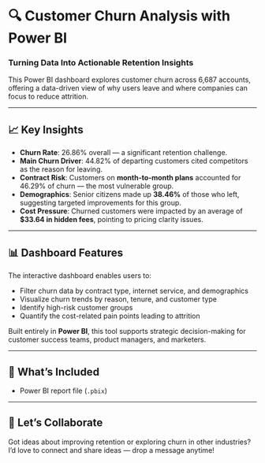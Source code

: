 # 🔍 Customer Churn Analysis with Power BI  
### Turning Data Into Actionable Retention Insights

This Power BI dashboard explores customer churn across 6,687 accounts, offering a data-driven view of why users leave and where companies can focus to reduce attrition.

---

## 📈 Key Insights

- **Churn Rate**: 26.86% overall — a significant retention challenge.
- **Main Churn Driver**: 44.82% of departing customers cited competitors as the reason for leaving.
- **Contract Risk**: Customers on **month-to-month plans** accounted for 46.29% of churn — the most vulnerable group.
- **Demographics**: Senior citizens made up **38.46%** of those who left, suggesting targeted improvements for this group.
- **Cost Pressure**: Churned customers were impacted by an average of **$33.64 in hidden fees**, pointing to pricing clarity issues.

---

## 📊 Dashboard Features

The interactive dashboard enables users to:

- Filter churn data by contract type, internet service, and demographics  
- Visualize churn trends by reason, tenure, and customer type  
- Identify high-risk customer groups  
- Quantify the cost-related pain points leading to attrition

Built entirely in **Power BI**, this tool supports strategic decision-making for customer success teams, product managers, and marketers.

---

## 📁 What’s Included

- Power BI report file (`.pbix`)  

---

## 💬 Let’s Collaborate

Got ideas about improving retention or exploring churn in other industries?  
I’d love to connect and share ideas — drop a message anytime!
